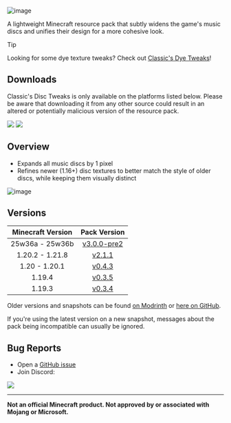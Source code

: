 ![image](https://i.imgur.com/yRChQBP.png)

A lightweight Minecraft resource pack that subtly widens the game's music discs and unifies their design for a more cohesive look.

> [!TIP]
> Looking for some dye texture tweaks? Check out [Classic's Dye Tweaks](https://modrinth.com/resourcepack/classics-dye-tweaks)!

## Downloads

Classic's Disc Tweaks is only available on the platforms listed below. Please be aware that downloading it from any other source could result in an altered or potentially malicious version of the resource pack.

[![](https://img.shields.io/modrinth/dt/PQnL4SAX?label=Modrinth&style=for-the-badge&color=00AF5C&logo=modrinth)](https://modrinth.com/resourcepack/classics-disc-tweaks)
[![](https://img.shields.io/github/downloads/Classics-Craftworks/Classics-Disc-Tweaks/total?label=GitHub&style=for-the-badge&color=181717&logo=github)](https://github.com/Classics-Craftworks/Classics-Disc-Tweaks/releases)

## Overview

* Expands all music discs by 1 pixel
* Refines newer (1.16+) disc textures to better match the style of older discs, while keeping them visually distinct

![image](https://i.imgur.com/zdRCYrV.gif)

## Versions

| Minecraft Version | Pack Version |
| :--: | :--: |
| 25w36a - 25w36b |  [v3.0.0-pre2](https://github.com/Classics-Craftworks/Classics-Disc-Tweaks/releases/tag/v3.0.0-pre2) |
| 1.20.2 - 1.21.8 |  [v2.1.1](https://github.com/Classics-Craftworks/Classics-Disc-Tweaks/releases/tag/v2.1.1) |
| 1.20 - 1.20.1 |  [v0.4.3](https://github.com/Classics-Craftworks/Classics-Disc-Tweaks/releases/tag/v0.4.3) |
| 1.19.4 |  [v0.3.5](https://github.com/Classics-Craftworks/Classics-Disc-Tweaks/releases/tag/v0.3.5) |
| 1.19.3 |  [v0.3.4](https://github.com/Classics-Craftworks/Classics-Disc-Tweaks/releases/tag/v0.3.4) |

Older versions and snapshots can be found [on Modrinth](https://modrinth.com/datapack/classics-disc-tweaks/versions) or [here on GitHub](https://github.com/Classics-Craftworks/Classics-Disc-Tweaks/wiki/Versions).

If you're using the latest version on a new snapshot, messages about the pack being incompatible can usually be ignored.

## Bug Reports
* Open a [GitHub issue](https://github.com/Classics-Craftworks/Classics-Disc-Tweaks/issues/new/choose)
* Join Discord:

[![](https://img.shields.io/discord/1107084025442607206?label=Discord&style=for-the-badge&color=5865F2&logo=discord)](https://discord.gg/vZJSDjPcmu)

***

**Not an official Minecraft product. Not approved by or associated with Mojang or Microsoft.**